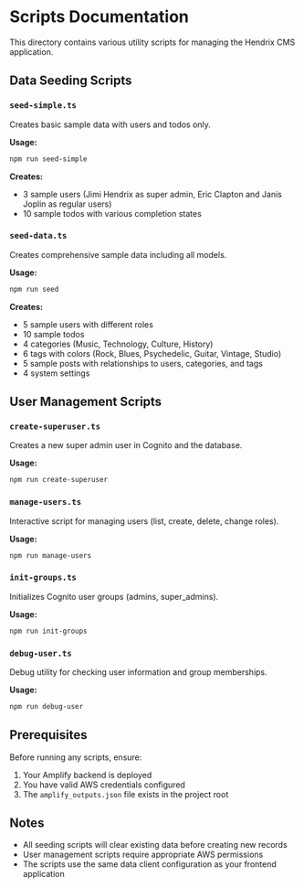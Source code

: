 # Scripts Documentation

This directory contains various utility scripts for managing the Hendrix CMS application.

## Data Seeding Scripts

### `seed-simple.ts`

Creates basic sample data with users and todos only.

**Usage:**

```bash
npm run seed-simple
```

**Creates:**

- 3 sample users (Jimi Hendrix as super admin, Eric Clapton and Janis Joplin as regular users)
- 10 sample todos with various completion states

### `seed-data.ts`

Creates comprehensive sample data including all models.

**Usage:**

```bash
npm run seed
```

**Creates:**

- 5 sample users with different roles
- 10 sample todos
- 4 categories (Music, Technology, Culture, History)
- 6 tags with colors (Rock, Blues, Psychedelic, Guitar, Vintage, Studio)
- 5 sample posts with relationships to users, categories, and tags
- 4 system settings

## User Management Scripts

### `create-superuser.ts`

Creates a new super admin user in Cognito and the database.

**Usage:**

```bash
npm run create-superuser
```

### `manage-users.ts`

Interactive script for managing users (list, create, delete, change roles).

**Usage:**

```bash
npm run manage-users
```

### `init-groups.ts`

Initializes Cognito user groups (admins, super_admins).

**Usage:**

```bash
npm run init-groups
```

### `debug-user.ts`

Debug utility for checking user information and group memberships.

**Usage:**

```bash
npm run debug-user
```

## Prerequisites

Before running any scripts, ensure:

1. Your Amplify backend is deployed
2. You have valid AWS credentials configured
3. The `amplify_outputs.json` file exists in the project root

## Notes

- All seeding scripts will clear existing data before creating new records
- User management scripts require appropriate AWS permissions
- The scripts use the same data client configuration as your frontend application
